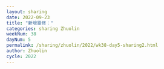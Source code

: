 ```yaml
---
layout: sharing
date: 2022-09-23
title: "新增靈修："
categories: sharing Zhuolin
weekNum: 38
dayNum: 5
permalink: /sharing/zhuolin/2022/wk38-day5-sharing2.html
author: Zhuolin
cycle: 2022
---  
```

